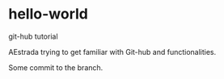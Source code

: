 
# hello-world
git-hub tutorial

AEstrada trying to get familiar with Git-hub and functionalities.

Some commit to the branch.
